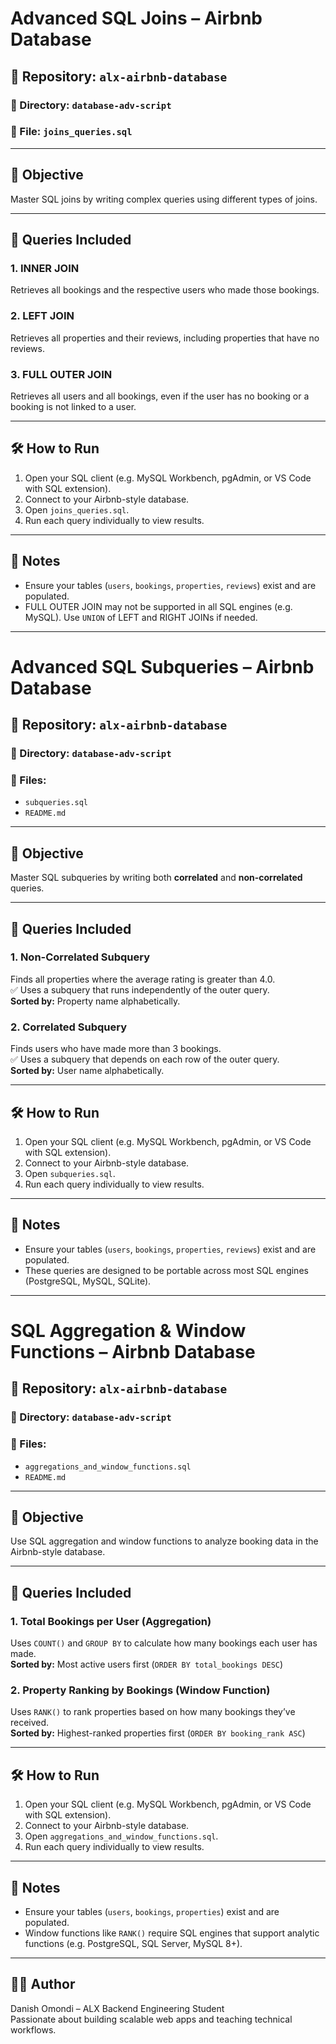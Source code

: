 # Advanced SQL Joins – Airbnb Database

## 📁 Repository: `alx-airbnb-database`
### 📂 Directory: `database-adv-script`
### 📄 File: `joins_queries.sql`

---

## 🎯 Objective

Master SQL joins by writing complex queries using different types of joins.

---

## 📌 Queries Included

### 1. INNER JOIN
Retrieves all bookings and the respective users who made those bookings.

### 2. LEFT JOIN
Retrieves all properties and their reviews, including properties that have no reviews.

### 3. FULL OUTER JOIN
Retrieves all users and all bookings, even if the user has no booking or a booking is not linked to a user.

---

## 🛠️ How to Run

1. Open your SQL client (e.g. MySQL Workbench, pgAdmin, or VS Code with SQL extension).
2. Connect to your Airbnb-style database.
3. Open `joins_queries.sql`.
4. Run each query individually to view results.

---

## 🧠 Notes

- Ensure your tables (`users`, `bookings`, `properties`, `reviews`) exist and are populated.
- FULL OUTER JOIN may not be supported in all SQL engines (e.g. MySQL). Use `UNION` of LEFT and RIGHT JOINs if needed.

---




# Advanced SQL Subqueries – Airbnb Database

## 📁 Repository: `alx-airbnb-database`
### 📂 Directory: `database-adv-script`
### 📄 Files:
- `subqueries.sql`
- `README.md`

---

## 🎯 Objective

Master SQL subqueries by writing both **correlated** and **non-correlated** queries.

---

## 📌 Queries Included

### 1. Non-Correlated Subquery
Finds all properties where the average rating is greater than 4.0.  
✅ Uses a subquery that runs independently of the outer query.  
**Sorted by:** Property name alphabetically.

### 2. Correlated Subquery
Finds users who have made more than 3 bookings.  
✅ Uses a subquery that depends on each row of the outer query.  
**Sorted by:** User name alphabetically.

---

## 🛠️ How to Run

1. Open your SQL client (e.g. MySQL Workbench, pgAdmin, or VS Code with SQL extension).
2. Connect to your Airbnb-style database.
3. Open `subqueries.sql`.
4. Run each query individually to view results.

---

## 🧠 Notes

- Ensure your tables (`users`, `bookings`, `properties`, `reviews`) exist and are populated.
- These queries are designed to be portable across most SQL engines (PostgreSQL, MySQL, SQLite).

---


# SQL Aggregation & Window Functions – Airbnb Database

## 📁 Repository: `alx-airbnb-database`
### 📂 Directory: `database-adv-script`
### 📄 Files:
- `aggregations_and_window_functions.sql`
- `README.md`

---

## 🎯 Objective

Use SQL aggregation and window functions to analyze booking data in the Airbnb-style database.

---

## 📌 Queries Included

### 1. Total Bookings per User (Aggregation)
Uses `COUNT()` and `GROUP BY` to calculate how many bookings each user has made.  
**Sorted by:** Most active users first (`ORDER BY total_bookings DESC`)

### 2. Property Ranking by Bookings (Window Function)
Uses `RANK()` to rank properties based on how many bookings they’ve received.  
**Sorted by:** Highest-ranked properties first (`ORDER BY booking_rank ASC`)

---

## 🛠️ How to Run

1. Open your SQL client (e.g. MySQL Workbench, pgAdmin, or VS Code with SQL extension).
2. Connect to your Airbnb-style database.
3. Open `aggregations_and_window_functions.sql`.
4. Run each query individually to view results.

---

## 🧠 Notes

- Ensure your tables (`users`, `bookings`, `properties`) exist and are populated.
- Window functions like `RANK()` require SQL engines that support analytic functions (e.g. PostgreSQL, SQL Server, MySQL 8+).

---


## 👨‍💻 Author

Danish Omondi – ALX Backend Engineering Student  
Passionate about building scalable web apps and teaching technical workflows.
